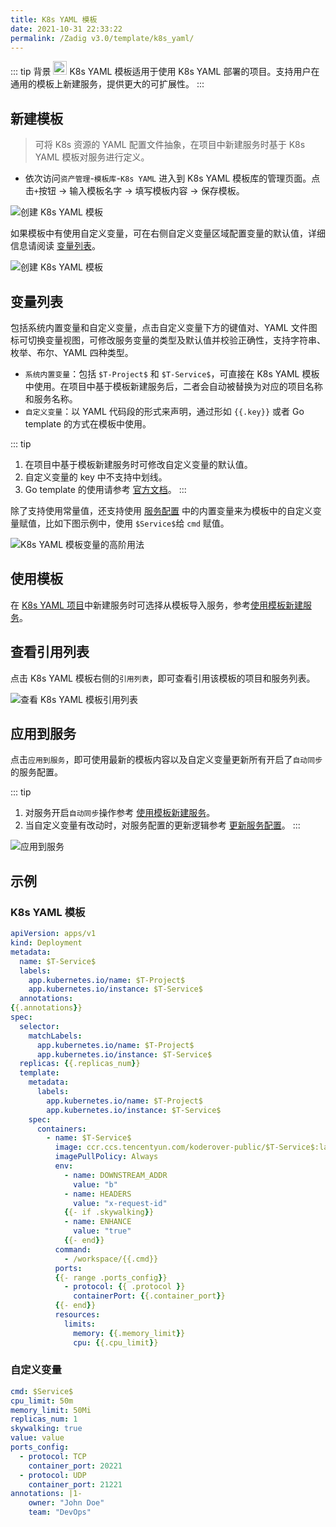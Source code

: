 ```yaml
---
title: K8s YAML 模板
date: 2021-10-31 22:33:22
permalink: /Zadig v3.0/template/k8s_yaml/
---
```


::: tip 背景
<img style="width:22px; height:22px" src="../../../../_images/k8s.svg"></img> K8s YAML 模板适用于使用 K8s YAML 部署的项目。支持用户在通用的模板上新建服务，提供更大的可扩展性。
:::

## 新建模板

> 可将 K8s 资源的 YAML 配置文件抽象，在项目中新建服务时基于 K8s YAML 模板对服务进行定义。

- 依次访问`资产管理`-`模板库`-`K8s YAML` 进入到 K8s YAML 模板库的管理页面。点击`+`按钮 -> 输入模板名字 -> 填写模板内容 -> 保存模板。

![创建 K8s YAML 模板](../../../../_images/create_k8s_yaml_template.png)

如果模板中有使用自定义变量，可在右侧自定义变量区域配置变量的默认值，详细信息请阅读 [变量列表](#变量列表)。

![创建 K8s YAML 模板](../../../../_images/create_k8s_yaml_template_1.png)

## 变量列表

包括系统内置变量和自定义变量，点击自定义变量下方的键值对、YAML 文件图标可切换变量视图，可修改服务变量的类型及默认值并校验正确性，支持字符串、枚举、布尔、YAML 四种类型。

- `系统内置变量`：包括 `$T-Project$` 和 `$T-Service$`，可直接在 K8s YAML 模板中使用。在项目中基于模板新建服务后，二者会自动被替换为对应的项目名称和服务名称。
- `自定义变量`：以 YAML 代码段的形式来声明，通过形如 <span v-pre>`{{.key}}`</span> 或者 Go template 的方式在模板中使用。

::: tip
1. 在项目中基于模板新建服务时可修改自定义变量的默认值。
2. 自定义变量的 key 中不支持中划线。
3. Go template 的使用请参考 [官方文档](https://pkg.go.dev/text/template#hdr-Examples)。
:::

除了支持使用常量值，还支持使用 [服务配置](/cn/Zadig%20v3.0/project/service/k8s/#变量配置) 中的内置变量来为模板中的自定义变量赋值，比如下图示例中，使用 `$Service$`给 `cmd` 赋值。

![K8s YAML 模板变量的高阶用法](../../../../_images/furtuer_usage_of_variables_in_k8s_yaml_template.png)

## 使用模板
在 [K8s YAML 项目](/cn/Zadig%20v3.0/project/k8s-yaml/)中新建服务时可选择从模板导入服务，参考[使用模板新建服务](/cn/Zadig%20v3.0/project/service/k8s/#新建服务)。

## 查看引用列表

点击 K8s YAML 模板右侧的`引用列表`，即可查看引用该模板的项目和服务列表。

![查看 K8s YAML 模板引用列表](../../../../_images/show_k8s_yaml_template_ref.png)

## 应用到服务

点击`应用到服务`，即可使用最新的模板内容以及自定义变量更新所有开启了`自动同步`的服务配置。

::: tip
1. 对服务开启`自动同步`操作参考 [使用模板新建服务](/cn/Zadig%20v3.0/project/service/k8s/#新建服务)。
2. 当自定义变量有改动时，对服务配置的更新逻辑参考 [更新服务配置](/cn/Zadig%20v3.0/project/service/k8s/#更新使用模板新建的服务)。
:::

![应用到服务](../../../../_images/apply_k8s_template_to_service.png)

## 示例

### K8s YAML 模板

``` YAML
apiVersion: apps/v1
kind: Deployment
metadata:
  name: $T-Service$
  labels:
    app.kubernetes.io/name: $T-Project$
    app.kubernetes.io/instance: $T-Service$
  annotations:
{{.annotations}}
spec:
  selector:
    matchLabels:
      app.kubernetes.io/name: $T-Project$
      app.kubernetes.io/instance: $T-Service$
  replicas: {{.replicas_num}}
  template:
    metadata:
      labels:
        app.kubernetes.io/name: $T-Project$
        app.kubernetes.io/instance: $T-Service$
    spec:
      containers:
        - name: $T-Service$
          image: ccr.ccs.tencentyun.com/koderover-public/$T-Service$:latest
          imagePullPolicy: Always
          env:
            - name: DOWNSTREAM_ADDR
              value: "b"
            - name: HEADERS
              value: "x-request-id"
            {{- if .skywalking}}
            - name: ENHANCE
              value: "true"
            {{- end}}
          command:
            - /workspace/{{.cmd}}
          ports:
          {{- range .ports_config}}
            - protocol: {{ .protocol }}
              containerPort: {{.container_port}}
          {{- end}}
          resources:
            limits:
              memory: {{.memory_limit}}
              cpu: {{.cpu_limit}}
```

### 自定义变量

``` yaml
cmd: $Service$
cpu_limit: 50m
memory_limit: 50Mi
replicas_num: 1
skywalking: true
value: value
ports_config:
  - protocol: TCP
    container_port: 20221
  - protocol: UDP
    container_port: 21221
annotations: |1-
    owner: "John Doe"
    team: "DevOps"

```